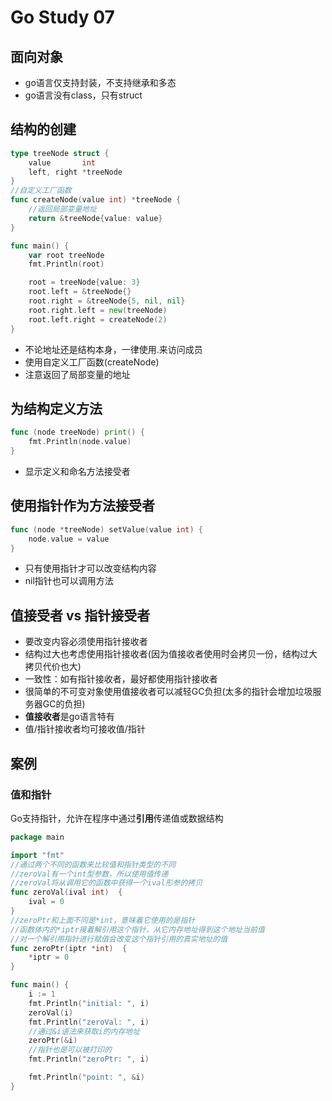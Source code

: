 # Go Study 07

<!--more-->
## 面向对象
- go语言仅支持封装，不支持继承和多态
- go语言没有class，只有struct
## 结构的创建
```go
type treeNode struct {
	value		int
	left, right	*treeNode
}
//自定义工厂函数
func createNode(value int) *treeNode {
    //返回局部变量地址
	return &treeNode{value: value}
}

func main() {
	var root treeNode
	fmt.Println(root)

	root = treeNode{value: 3}
	root.left = &treeNode{}
	root.right = &treeNode{5, nil, nil}
	root.right.left = new(treeNode)
	root.left.right = createNode(2)
}
```
- 不论地址还是结构本身，一律使用.来访问成员
- 使用自定义工厂函数(createNode)
- 注意返回了局部变量的地址
## 为结构定义方法
```go
func (node treeNode) print() {
	fmt.Println(node.value)
}
```
- 显示定义和命名方法接受者
## 使用指针作为方法接受者
```go
func (node *treeNode) setValue(value int) {
	node.value = value
}
```
- 只有使用指针才可以改变结构内容
- nil指针也可以调用方法
## 值接受者 vs 指针接受者
- 要改变内容必须使用指针接收者
- 结构过大也考虑使用指针接收者(因为值接收者使用时会拷贝一份，结构过大拷贝代价也大)
- 一致性：如有指针接收者，最好都使用指针接收者
- 很简单的不可变对象使用值接收者可以减轻GC负担(太多的指针会增加垃圾服务器GC的负担)
- **值接收者**是go语言特有
- 值/指针接收者均可接收值/指针
## 案例
### 值和指针
Go支持指针，允许在程序中通过**引用**传递值或数据结构
```go
package main

import "fmt"
//通过两个不同的函数来比较值和指针类型的不同
//zeroVal有一个int型参数，所以使用值传递
//zeroVal将从调用它的函数中获得一个ival形参的拷贝
func zeroVal(ival int)  {
	ival = 0
}
//zeroPtr和上面不同是*int，意味着它使用的是指针
//函数体内的*iptr接着解引用这个指针，从它内存地址得到这个地址当前值
//对一个解引用指针进行赋值会改变这个指针引用的真实地址的值
func zeroPtr(iptr *int)  {
	*iptr = 0
}

func main() {
	i := 1
	fmt.Println("initial: ", i)
	zeroVal(i)
	fmt.Println("zeroVal: ", i)
	//通过&i语法来获取i的内存地址
	zeroPtr(&i)
	//指针也是可以被打印的
	fmt.Println("zeroPtr: ", i)

	fmt.Println("point: ", &i)
}
```
